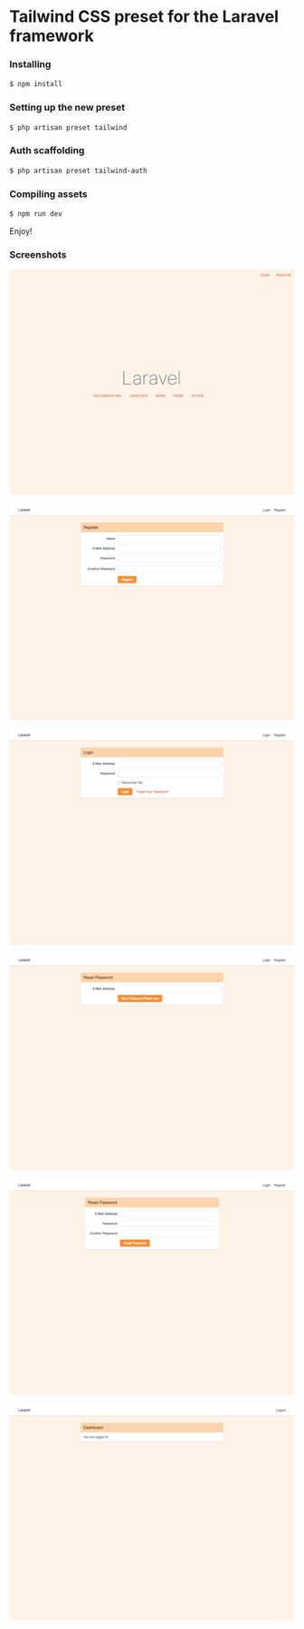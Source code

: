 # Tailwind CSS preset for the Laravel framework

### Installing
```bash
$ npm install
```

### Setting up the new preset
```bash
$ php artisan preset tailwind
```

### Auth scaffolding
```bash
$ php artisan preset tailwind-auth
```

### Compiling assets
```bash
$ npm run dev
```

Enjoy!

### Screenshots

![Welcome](/screenshots/welcome.png)

![Register](/screenshots/register.png)

![Login](/screenshots/login.png)

![Send Password Reset](/screenshots/send-password-reset.png)

![Reset Password](/screenshots/reset-password.png)

![Dashboard](/screenshots/dashboard.png)
